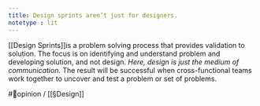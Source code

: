 ```yaml
---
title: Design sprints aren’t just for designers.
notetype : lit
---
```


[[Design Sprints]]is a problem solving process that provides validation to solution. The focus is on identifying and understand problem and developing solution, and not design. *Here, design is just the medium of communication.* The result will be successful when cross-functional teams work together to uncover and test a problem or set of problems.

#🌱opinion / [[§Design]]